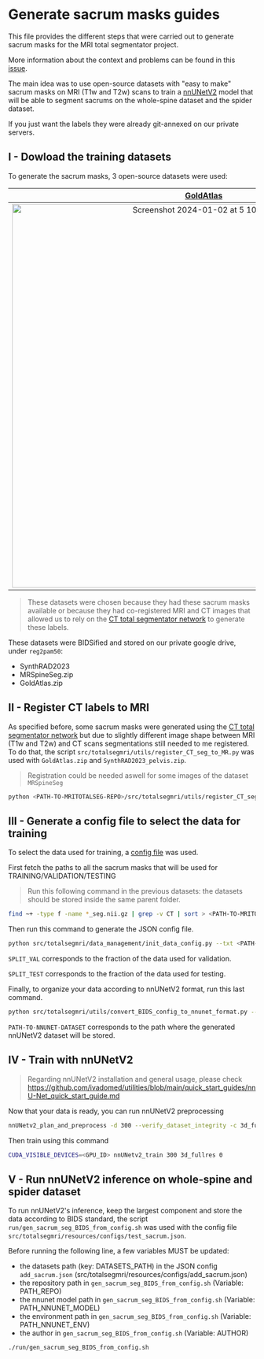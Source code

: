 # Generate sacrum masks guides

This file provides the different steps that were carried out to generate sacrum masks for the MRI total segmentator project.

More information about the context and problems can be found in this [issue](https://github.com/neuropoly/totalsegmentator-mri/issues/18).

The main idea was to use open-source datasets with "easy to make" sacrum masks on MRI (T1w and T2w) scans to train a [nnUNetV2](https://github.com/MIC-DKFZ/nnUNet) model that will be able to segment sacrums on the whole-spine dataset and the spider dataset.

If you just want the labels they were already git-annexed on our private servers.


## I - Dowload the training datasets

To generate the sacrum masks, 3 open-source datasets were used:

| [GoldAtlas](https://zenodo.org/records/583096) | [SynthRAD2023](https://aapm.onlinelibrary.wiley.com/doi/full/10.1002/mp.16529) | [MRSpineSeg](https://paperswithcode.com/dataset/mrspineseg-challenge) |
| :---: | :---: | :---: |
| <img width="780" alt="Screenshot 2024-01-02 at 5 10 39 AM" src="https://github.com/neuropoly/totalsegmentator-mri/assets/68945192/a324ba05-1118-4eb3-bd4f-f9aabd077477">  | <img width="628" alt="Screenshot 2024-01-02 at 5 10 53 AM" src="https://github.com/neuropoly/totalsegmentator-mri/assets/68945192/10ddd780-ec42-4540-a091-19d2b2dc3e53"> | <img width="671" alt="Screenshot 2024-01-02 at 5 11 19 AM" src="https://github.com/neuropoly/totalsegmentator-mri/assets/68945192/a0069483-ad59-48bd-9c3e-a436888a39d7"> |

> These datasets were chosen because they had these sacrum masks available or because they had co-registered MRI and CT images that allowed us to rely on the [CT total segmentator network](https://github.com/wasserth/TotalSegmentator) to generate these labels.

These datasets were BIDSified and stored on our private google drive, under `reg2pam50`:
- SynthRAD2023
- MRSpineSeg.zip
- GoldAtlas.zip


## II - Register CT labels to MRI

As specified before, some sacrum masks were generated using the [CT total segmentator network](https://github.com/wasserth/TotalSegmentator) but due to slightly different image shape between MRI (T1w and T2w) and CT scans segmentations still needed to me registered. To do that, the script `src/totalsegmri/utils/register_CT_seg_to_MR.py` was used with `GoldAtlas.zip` and `SynthRAD2023_pelvis.zip`.

> Registration could be needed aswell for some images of the dataset `MRSpineSeg`

```bash
python <PATH-TO-MRITOTALSEG-REPO>/src/totalsegmri/utils/register_CT_seg_to_MR.py --path-img <PATH-TO-BIDS-FOLDER>
```


## III - Generate a config file to select the data for training

To select the data used for training, a [config file](https://github.com/spinalcordtoolbox/disc-labeling-hourglass/issues/25#issuecomment-1695818382) was used. 

First fetch the paths to all the sacrum masks that will be used for TRAINING/VALIDATION/TESTING

> Run this following command in the previous datasets: the datasets should be stored inside the same parent folder.

```bash
find ~+ -type f -name *_seg.nii.gz | grep -v CT | sort > <PATH-TO-MRITOTALSEG-REPO>/src/totalsegmri/resources/configs/train_sacrum.txt
```

Then run this command to generate the JSON config file.

```bash
python src/totalsegmri/data_management/init_data_config.py --txt <PATH-TO-MRITOTALSEG-REPO>/src/totalsegmri/resources/configs/train_sacrum.txt --type LABEL --split-validation SPLIT_VAL --split-test SPLIT_TEST
```

`SPLIT_VAL` corresponds to the fraction of the data used for validation.

`SPLIT_TEST` corresponds to the fraction of the data used for testing.

Finally, to organize your data according to nnUNetV2 format, run this last command.

```bash
python src/totalsegmri/utils/convert_BIDS_config_to_nnunet_format.py --config <PATH-TO-MRITOTALSEG-REPO>/src/totalsegmri/resources/configs/train_sacrum.json --path-out <PATH-TO-NNUNET-DATASET> -dnum 300
```

`PATH-TO-NNUNET-DATASET` corresponds to the path where the generated nnUNetV2 dataset will be stored.


## IV - Train with nnUNetV2

> Regarding nnUNetV2 installation and general usage, please check https://github.com/ivadomed/utilities/blob/main/quick_start_guides/nnU-Net_quick_start_guide.md

Now that your data is ready, you can run nnUNetV2 preprocessing

```bash
nnUNetv2_plan_and_preprocess -d 300 --verify_dataset_integrity -c 3d_fullres
```

Then train using this command

```bash
CUDA_VISIBLE_DEVICES=<GPU_ID> nnUNetv2_train 300 3d_fullres 0
```


## V - Run nnUNetV2 inference on whole-spine and spider dataset

To run nnUNetV2's inference, keep the largest component and store the data according to BIDS standard, the script `run/gen_sacrum_seg_BIDS_from_config.sh` was used with the config file `src/totalsegmri/resources/configs/test_sacrum.json`.

Before running the following line, a few variables MUST be updated:
- the datasets path (key: DATASETS_PATH) in the JSON config `add_sacrum.json` (src/totalsegmri/resources/configs/add_sacrum.json)
- the repository path in `gen_sacrum_seg_BIDS_from_config.sh` (Variable: PATH_REPO)
- the nnunet model path in `gen_sacrum_seg_BIDS_from_config.sh` (Variable: PATH_NNUNET_MODEL)
- the environment path in `gen_sacrum_seg_BIDS_from_config.sh` (Variable: PATH_NNUNET_ENV)
- the author in `gen_sacrum_seg_BIDS_from_config.sh` (Variable: AUTHOR)

```bash
./run/gen_sacrum_seg_BIDS_from_config.sh
```





